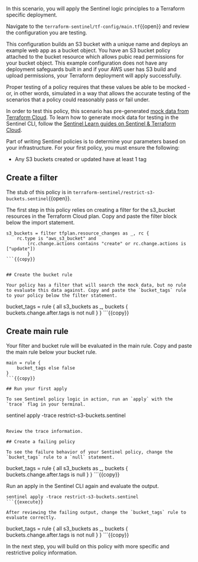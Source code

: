 In this scenario, you will apply the Sentinel logic principles to a Terraform specific deployment.

Navigate to the `terraform-sentinel/tf-config/main.tf`{{open}} and review the configuration you are testing.

This configuration builds an S3 bucket with a unique name and deploys an example web app as a bucket object. You have an S3 bucket policy attached to the bucket resource which allows pubic read permissions for your bucket object. This example configuration does not have any deployment safeguards built in and if your AWS user has S3 build and upload permissions, your Terraform deployment will apply successfully.

Proper testing of a policy requires that these values be able to be mocked - or, in other words, simulated in a way that allows the accurate testing of the scenarios that a policy could reasonably pass or fail under.

In order to test this policy, this scenario has pre-generated [mock data from Terraform Cloud](https://www.terraform.io/docs/cloud/sentinel/mock.html). To learn how to generate mock data for testing in the Sentinel CLI, follow the [Sentinel Learn guides on Sentinel & Terraform Cloud](https://www.learn.hashicorp.com/terraform?LINK).

Part of writing Sentinel policies is to determine your parameters based on your infrastructure. For your first policy, you must ensure the following: 

- Any S3 buckets created or updated have at least 1 tag

## Create a filter

The stub of this policy is in `terraform-sentinel/restrict-s3-buckets.sentinel`{{open}}.

The first step in this policy relies on creating a filter for the s3_bucket resources in the Terraform Cloud plan. Copy and paste the filter block below the import statement.

```
s3_buckets = filter tfplan.resource_changes as _, rc {
	rc.type is "aws_s3_bucket" and
		(rc.change.actions contains "create" or rc.change.actions is ["update"])
		}
```{{copy}}


## Create the bucket rule

Your policy has a filter that will search the mock data, but no rule to evaluate this data against. Copy and paste the `bucket_tags` rule to your policy below the filter statement.

```
bucket_tags = rule {
	all s3_buckets as _, buckets {
		buckets.change.after.tags is not null
		}
	}
	```{{copy}}


## Create main rule

Your filter and bucket rule will be evaluated in the main rule. Copy and paste the main rule below your bucket rule.

```
main = rule {
    bucket_tags else false
}
```{{copy}}

## Run your first apply

To see Sentinel policy logic in action, run an `apply` with the `trace` flag in your terminal.

```
sentinel apply -trace restrict-s3-buckets.sentinel
```{{execute}}

Review the trace information.

## Create a failing policy

To see the failure behavior of your Sentinel policy, change the `bucket_tags` rule to a `null` statement.

```
bucket_tags = rule {
	all s3_buckets as _, buckets {
		buckets.change.after.tags is null
		}
	}
	```{{copy}}

Run an apply in the Sentinel CLI again and evaluate the output.

```
sentinel apply -trace restrict-s3-buckets.sentinel
```{{execute}}

After reviewing the failing output, change the `bucket_tags` rule to evaluate correctly.

```
bucket_tags = rule {
	all s3_buckets as _, buckets {
		buckets.change.after.tags is not null
		}
	}
	```{{copy}}

In the next step, you will build on this policy with more specific and restrictive policy information.